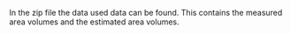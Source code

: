 In the zip file the data used data can be found. This contains the measured area volumes and the estimated area volumes.

